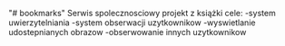 "# bookmarks" 
Serwis spolecznosciowy
projekt z książki
cele: 
-system uwierzytelniania
-system obserwacji uzytkownikow
-wyswietlanie udostepnianych obrazow
-obserwowanie innych uzytkownikow
